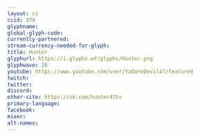 ```yaml
---
layout: cc
ccid: 374
glyphname: 
global-glyph-code: 
currently-partnered: 
stream-currency-needed-for-glyph: 
title: Hunter
glyphurl: https://i.glyphs.wf/glyphs/Hunter.png
glyphwave: 26
youtube: https://www.youtube.com/user/YaDareDevil47/featured
twitch: 
twitter: 
discord: 
other-site: https://vk.com/hunter47tv
primary-language: 
facebook: 
mixer: 
alt-names: 
---
```


